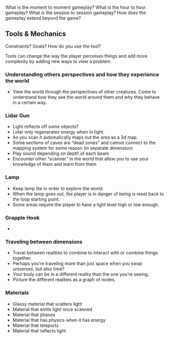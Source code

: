 What is the moment to moment gameplay?
What is the hour to hour gameplay?
What is the session to session gameplay?
How does the gameplay extend beyond the game?
## Tools & Mechanics

Constraints?
Goals?
How do you use the tool?

Tools can change the way the player perceives things and add more complexity by adding new ways to view a problem.
### Understanding others perspectives and how they experience the world
- View the world through the perspectives of other creatures. Come to understand how they see the world around them and why they behave in a certain way.
### Lidar Gun
- Light reflects off some objects?
- Lidar only regenerates energy when in light.
- As you scan it automatically maps out the area as a 3d map.
- Some sections of caves are “dead zones” and cannot connect to the mapping system for some reason (in separate dimension)
- Play sound depending on depth of each beam
- Encounter other “scanner” in the world that allow you to use your knowledge of them and learn from them
### Lamp
- Keep lamp lite in order to explore the world.
- When the lamp goes out, the player is in danger of being is reset back to the loop starting point.
- Some areas require the player to have a light level high or low enough.
### Grapple Hook
-   
### Traveling between dimensions
- Travel between realities to combine to interact with or combine things together.
- Perhaps you’re traveling more than just space when you swap universes, but also time?
- Your body can be in a different reality than the one you’re seeing.
- Picture the different realities as a graph of nodes.
### Materials
- Glassy material that scatters light
- Material that emits light once scanned
- Material that phases
- Material that has physics when it has energy 
- Material that teleports
- Material that reflects light